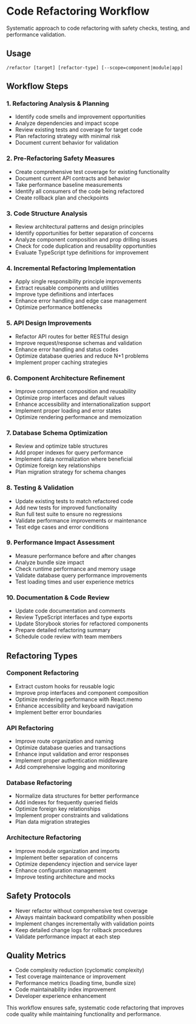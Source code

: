 # Code Refactoring Workflow

Systematic approach to code refactoring with safety checks, testing, and performance validation.

## Usage
```
/refactor [target] [refactor-type] [--scope=component|module|app]
```

## Workflow Steps

### 1. Refactoring Analysis & Planning
- Identify code smells and improvement opportunities
- Analyze dependencies and impact scope
- Review existing tests and coverage for target code
- Plan refactoring strategy with minimal risk
- Document current behavior for validation

### 2. Pre-Refactoring Safety Measures
- Create comprehensive test coverage for existing functionality
- Document current API contracts and behavior
- Take performance baseline measurements
- Identify all consumers of the code being refactored
- Create rollback plan and checkpoints

### 3. Code Structure Analysis
- Review architectural patterns and design principles
- Identify opportunities for better separation of concerns
- Analyze component composition and prop drilling issues
- Check for code duplication and reusability opportunities
- Evaluate TypeScript type definitions for improvement

### 4. Incremental Refactoring Implementation
- Apply single responsibility principle improvements
- Extract reusable components and utilities
- Improve type definitions and interfaces
- Enhance error handling and edge case management
- Optimize performance bottlenecks

### 5. API Design Improvements
- Refactor API routes for better RESTful design
- Improve request/response schemas and validation
- Enhance error handling and status codes
- Optimize database queries and reduce N+1 problems
- Implement proper caching strategies

### 6. Component Architecture Refinement
- Improve component composition and reusability
- Optimize prop interfaces and default values
- Enhance accessibility and internationalization support
- Implement proper loading and error states
- Optimize rendering performance and memoization

### 7. Database Schema Optimization
- Review and optimize table structures
- Add proper indexes for query performance
- Implement data normalization where beneficial
- Optimize foreign key relationships
- Plan migration strategy for schema changes

### 8. Testing & Validation
- Update existing tests to match refactored code
- Add new tests for improved functionality
- Run full test suite to ensure no regressions
- Validate performance improvements or maintenance
- Test edge cases and error conditions

### 9. Performance Impact Assessment
- Measure performance before and after changes
- Analyze bundle size impact
- Check runtime performance and memory usage
- Validate database query performance improvements
- Test loading times and user experience metrics

### 10. Documentation & Code Review
- Update code documentation and comments
- Review TypeScript interfaces and type exports
- Update Storybook stories for refactored components
- Prepare detailed refactoring summary
- Schedule code review with team members

## Refactoring Types

### Component Refactoring
- Extract custom hooks for reusable logic
- Improve prop interfaces and component composition
- Optimize rendering performance with React.memo
- Enhance accessibility and keyboard navigation
- Implement better error boundaries

### API Refactoring
- Improve route organization and naming
- Optimize database queries and transactions
- Enhance input validation and error responses
- Implement proper authentication middleware
- Add comprehensive logging and monitoring

### Database Refactoring
- Normalize data structures for better performance
- Add indexes for frequently queried fields
- Optimize foreign key relationships
- Implement proper constraints and validations
- Plan data migration strategies

### Architecture Refactoring
- Improve module organization and imports
- Implement better separation of concerns
- Optimize dependency injection and service layer
- Enhance configuration management
- Improve testing architecture and mocks

## Safety Protocols
- Never refactor without comprehensive test coverage
- Always maintain backward compatibility when possible
- Implement changes incrementally with validation points
- Keep detailed change logs for rollback procedures
- Validate performance impact at each step

## Quality Metrics
- Code complexity reduction (cyclomatic complexity)
- Test coverage maintenance or improvement
- Performance metrics (loading time, bundle size)
- Code maintainability index improvement
- Developer experience enhancement

This workflow ensures safe, systematic code refactoring that improves code quality while maintaining functionality and performance.
